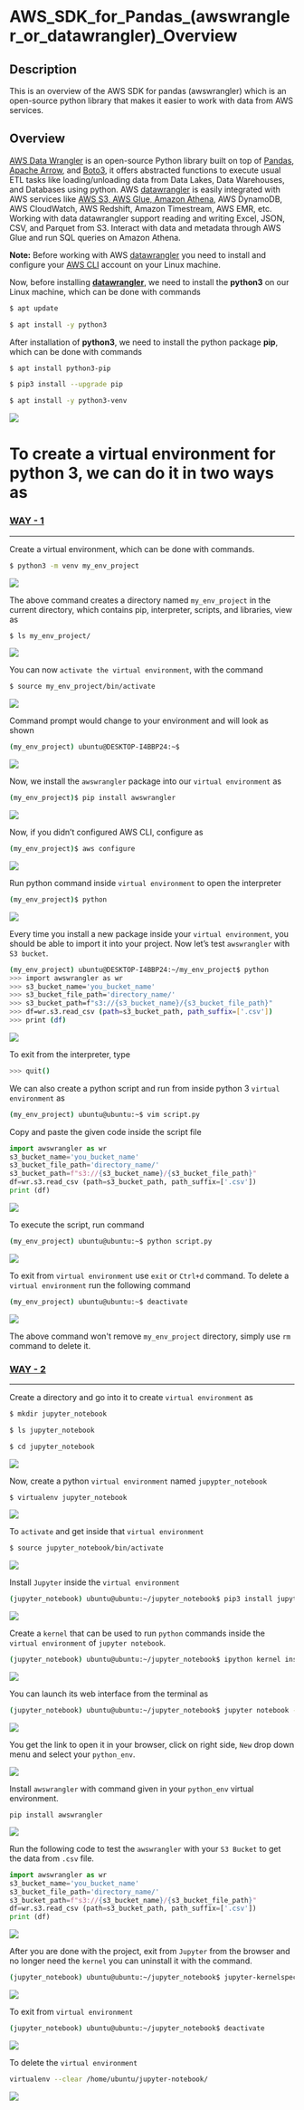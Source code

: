 # AWS_SDK_for_Pandas_(awswrangler_or_datawrangler)_Overview

## Description
This is an overview of the AWS SDK for pandas (awswrangler) which is an open-source python library that makes it easier to work with data from AWS services.

## Overview
[AWS Data Wrangler](https://aws-sdk-pandas.readthedocs.io/en/stable/index.html) is an open-source Python library built on top of [Pandas](https://github.com/pandas-dev/pandas), [Apache Arrow](https://github.com/apache/arrow), and [Boto3](https://github.com/boto/boto3), it offers abstracted functions to execute usual ETL tasks like loading/unloading data from Data Lakes, Data Warehouses, and Databases using python.
AWS [datawrangler](https://aws-sdk-pandas.readthedocs.io/en/stable/index.html#) is easily integrated with AWS services like [AWS S3, AWS Glue, Amazon Athena](https://github.com/masood2iq/AWS_Athena_Glue_S3_CloudFormation_Deployment_AWSConsole), AWS DynamoDB, AWS CloudWatch, AWS Redshift, Amazon Timestream, AWS EMR, etc.
Working with data datawrangler support reading and writing Excel, JSON, CSV, and Parquet from S3. Interact with data and metadata through AWS Glue and run SQL queries on Amazon Athena.

**Note:** Before working with AWS [datawrangler](https://aws-sdk-pandas.readthedocs.io/en/stable/index.html) you need to install and configure your [AWS CLI](https://docs.aws.amazon.com/cli/latest/userguide/getting-started-install.html) account on your Linux machine.

Now, before installing **[datawrangler](https://aws-sdk-pandas.readthedocs.io/en/stable/index.html)**, we need to install the **python3** on our Linux machine, which can be done with commands

``` sh
$ apt update
```  

``` sh
$ apt install -y python3
```

After installation of **python3**, we need to install the python package **pip**, which can be done with commands

``` sh
$ apt install python3-pip
```

``` sh
$ pip3 install --upgrade pip
```

``` sh
$ apt install -y python3-venv
```

![](./images/image10.png)


# To create a virtual environment for python 3, we can do it in two ways as

### <u>**WAY - 1**</u>
----
Create a virtual environment, which can be done with commands.

``` sh
$ python3 -m venv my_env_project
```

![](./images/image7.png)


The above command creates a directory named `my_env_project` in the current directory, which contains pip, interpreter, scripts, and libraries, view as

``` sh
$ ls my_env_project/
```

![](./images/image24.png)


You can now `activate the virtual environment`, with the command

``` sh
$ source my_env_project/bin/activate
```

![](./images/image1.png)


Command prompt would change to your environment and will look as shown

``` sh
(my_env_project) ubuntu@DESKTOP-I4BBP24:~$
```

![](./images/image20.png)


Now, we install the `awswrangler` package into our `virtual environment` as

``` sh
(my_env_project)$ pip install awswrangler
```

![](./images/image16.png)


Now, if you didn’t configured AWS CLI, configure as

``` sh
(my_env_project)$ aws configure
```

![](./images/image25.png)


Run python command inside `virtual environment` to open the interpreter

``` sh
(my_env_project)$ python
```

![](./images/image18.png)


Every time you install a new package inside your `virtual environment`, you should be able to import it into your project.
Now let’s test `awswrangler` with `S3 bucket`.

``` sh
(my_env_project) ubuntu@DESKTOP-I4BBP24:~/my_env_project$ python
>>> import awswrangler as wr
>>> s3_bucket_name='you_bucket_name'
>>> s3_bucket_file_path='directory_name/'
>>> s3_bucket_path=f"s3://{s3_bucket_name}/{s3_bucket_file_path}"
>>> df=wr.s3.read_csv (path=s3_bucket_path, path_suffix=['.csv'])
>>> print (df)
```

![](./images/image13.png)


To exit from the interpreter, type

``` sh
>>> quit()
```

We can also create a python script and run from inside python 3 `virtual environment` as

``` sh
(my_env_project) ubuntu@ubuntu:~$ vim script.py
```

Copy and paste the given code inside the script file

``` py
import awswrangler as wr
s3_bucket_name='you_bucket_name'
s3_bucket_file_path='directory_name/'
s3_bucket_path=f"s3://{s3_bucket_name}/{s3_bucket_file_path}"
df=wr.s3.read_csv (path=s3_bucket_path, path_suffix=['.csv'])
print (df)
```

![](./images/image6.png)


To execute the script, run command

``` sh
(my_env_project) ubuntu@ubuntu:~$ python script.py
```

![](./images/image23.png)


To exit from `virtual environment` use `exit` or `Ctrl+d` command. To delete a `virtual environment` run the following command

``` sh
(my_env_project) ubuntu@ubuntu:~$ deactivate
```

![](./images/image14.png)


The above command won't remove `my_env_project` directory, simply use `rm` command to delete it.

### <u>**WAY - 2**</u>
----
Create a directory and go into it to create `virtual environment` as

``` sh
$ mkdir jupyter_notebook
```

``` sh
$ ls jupyter_notebook

$ cd jupyter_notebook
```

![](./images/image9.png)


Now, create a python `virtual environment` named `jupypter_notebook`

``` sh
$ virtualenv jupyter_notebook
```

![](./images/image22.png)


To `activate` and get inside that `virtual environment`

``` sh
$ source jupyter_notebook/bin/activate
```

![](./images/image4.png)


Install `Jupyter` inside the `virtual environment`

``` sh
(jupyter_notebook) ubuntu@ubuntu:~/jupyter_notebook$ pip3 install jupyter
```

![](./images/image3.png)


Create a `kernel` that can be used to run `python` commands inside the `virtual environment` of `jupyter notebook`.

``` sh
(jupyter_notebook) ubuntu@ubuntu:~/jupyter_notebook$ ipython kernel install --user --name=python-env
```

![](./images/image21.png)


You can launch its web interface from the terminal as

``` sh
(jupyter_notebook) ubuntu@ubuntu:~/jupyter_notebook$ jupyter notebook --allow-root
```

![](./images/image8.png)


You get the link to open it in your browser, click on right side, `New` drop down menu and select your `python_env`.

![](./images/image19.png)


Install `awswrangler` with command given in your `python_env` virtual environment.

```
pip install awswrangler
```

![](./images/image17.png)


Run the following code to test the `awswrangler` with your `S3 Bucket` to get the data from `.csv` file.

``` py
import awswrangler as wr
s3_bucket_name='you_bucket_name'
s3_bucket_file_path='directory_name/'
s3_bucket_path=f"s3://{s3_bucket_name}/{s3_bucket_file_path}"
df=wr.s3.read_csv (path=s3_bucket_path, path_suffix=['.csv'])
print (df)
```

![](./images/image15.png)


After you are done with the project, exit from `Jupyter` from the browser and no longer need the `kernel` you can uninstall it with the command.

``` sh
(jupyter_notebook) ubuntu@ubuntu:~/jupyter_notebook$ jupyter-kernelspec uninstall python-env
```
 
![](./images/image2.png)


To exit from `virtual environment`

``` sh
(jupyter_notebook) ubuntu@ubuntu:~/jupyter_notebook$ deactivate
```

![](./images/image5.png)


To delete the `virtual environment`

``` sh
virtualenv --clear /home/ubuntu/jupyter-notebook/
```

![](./images/image11.png)
